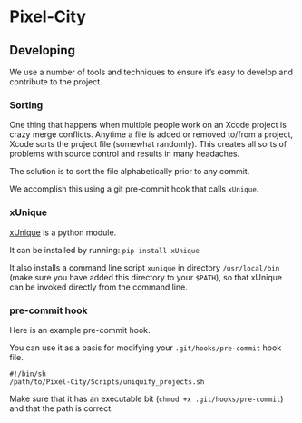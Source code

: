 # Pixel-City

## Developing

We use a number of tools and techniques to ensure it’s easy to develop and contribute to the project.

### Sorting

One thing that happens when multiple people work on an Xcode project is crazy merge conflicts. Anytime a file is added or removed to/from a project, Xcode sorts the project file (somewhat randomly). This creates all sorts of problems with source control and results in many headaches.

The solution is to sort the file alphabetically prior to any commit.

We accomplish this using a git pre-commit hook that calls `xUnique`.

### xUnique

[xUnique](https://github.com/truebit/xUnique) is a python module.

It can be installed by running: `pip install xUnique`

It also installs a command line script `xunique` in directory `/usr/local/bin` (make sure you have added this directory to your `$PATH`), so that xUnique can be invoked directly from the command line.

### pre-commit hook

Here is an example pre-commit hook.

You can use it as a basis for modifying your `.git/hooks/pre-commit` hook file.

```
#!/bin/sh
/path/to/Pixel-City/Scripts/uniquify_projects.sh
```

Make sure that it has an executable bit (`chmod +x .git/hooks/pre-commit`) and that the path is correct.
